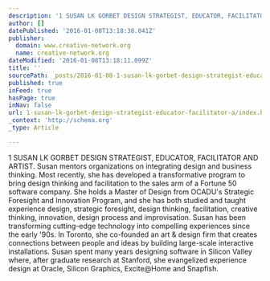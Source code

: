 ```yaml
---
description: '1 SUSAN LK GORBET DESIGN STRATEGIST, EDUCATOR, FACILITATOR AND ARTIST.  Susan mentors organizations on integrating design and business thinking. Most recently, '
author: []
datePublished: '2016-01-08T13:18:38.041Z'
publisher:
  domain: www.creative-network.org
  name: creative-network.org
dateModified: '2016-01-08T13:18:11.099Z'
title: ''
sourcePath: _posts/2016-01-08-1-susan-lk-gorbet-design-strategist-educator-facilitator-a.md
published: true
inFeed: true
hasPage: true
inNav: false
url: 1-susan-lk-gorbet-design-strategist-educator-facilitator-a/index.html
_context: 'http://schema.org'
_type: Article

---
```

1 SUSAN LK GORBET DESIGN STRATEGIST, EDUCATOR, FACILITATOR AND ARTIST. Susan mentors organizations on integrating design and business thinking. Most recently, she has developed a transformative program to bring design thinking and facilitation to the sales arm of a Fortune 50 software company. She holds a Master of Design from OCADU's Strategic Foresight and Innovation Program, and she has both studied and taught experience design, strategic foresight, design thinking, facilitation, creative thinking, innovation, design process and improvisation. Susan has been transforming cutting-edge technology into compelling experiences since the early '90s. In Toronto, she co-founded an art & design firm that creates connections between people and ideas by building large-scale interactive installations. Susan spent many years designing software in Silicon Valley where, after graduate research at Stanford, she evangelized experience design at Oracle, Silicon Graphics, Excite@Home and Snapfish.